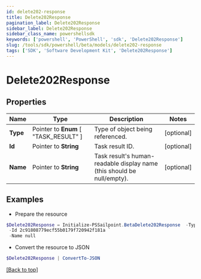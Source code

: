 ```yaml
---
id: delete202-response
title: Delete202Response
pagination_label: Delete202Response
sidebar_label: Delete202Response
sidebar_class_name: powershellsdk
keywords: ['powershell', 'PowerShell', 'sdk', 'Delete202Response'] 
slug: /tools/sdk/powershell/beta/models/delete202-response
tags: ['SDK', 'Software Development Kit', 'Delete202Response']
---
```



# Delete202Response

## Properties

Name | Type | Description | Notes
------------ | ------------- | ------------- | -------------
**Type** |  Pointer to  **Enum** [  "TASK_RESULT" ] | Type of object being referenced. | [optional] 
**Id** |  Pointer to **String** | Task result ID. | [optional] 
**Name** |  Pointer to **String** | Task result's human-readable display name (this should be null/empty). | [optional] 

## Examples

- Prepare the resource
```powershell
$Delete202Response = Initialize-PSSailpoint.BetaDelete202Response  -Type TASK_RESULT `
 -Id 2c91808779ecf55b0179f720942f181a `
 -Name null
```

- Convert the resource to JSON
```powershell
$Delete202Response | ConvertTo-JSON
```


[[Back to top]](#) 

